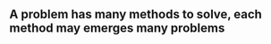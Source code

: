 <!-- I created this repository from March 2020, for the first time I just practice for interviewing, but after I solved about 30 problems (a week after), I gave a lookback to ensure that I'm not wasting my time and I did. I just focusing on solving problem and ignore to think about the philosophy, the abstraction about it, indeed I solved the problem on Leetcode but I got nothing. 

Thus I changed my approaching, by taking care a lot about the problem, thinking about how it can be applicated in the real-life, how I can solve it in an intuitive manner, etc. Then I got a new view about the generic and specialist and many good things which let me solving the problem better.

After all, I learnt that:  -->

A problem has many methods to solve, each method may emerges many problems
---
